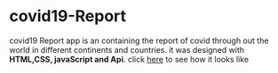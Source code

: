 # covid19-Report
covid19 Report app is an containing the report of covid through out the world in different continents and countries.
it was designed with **HTML,CSS, javaScript and Api**. click [here](https://maxwizardth.github.io/covid19-Report/) to see how it looks like
